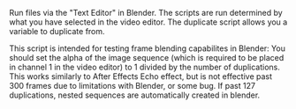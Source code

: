 Run files via the "Text Editor" in Blender. The scripts are run determined by what you have selected in the video editor.
The duplicate script allows you a variable to duplicate from.

This script is intended for testing frame blending capabilites in Blender: 
You should set the alpha of the image sequence (which is required to be placed in channel 1 in the video editor) to 1 divided by the number of duplications. This works similarly to After Effects Echo effect, but is not effective past 300 frames due to limitations with Blender, or some bug.
If past 127 duplications, nested sequences are automatically created in blender.
